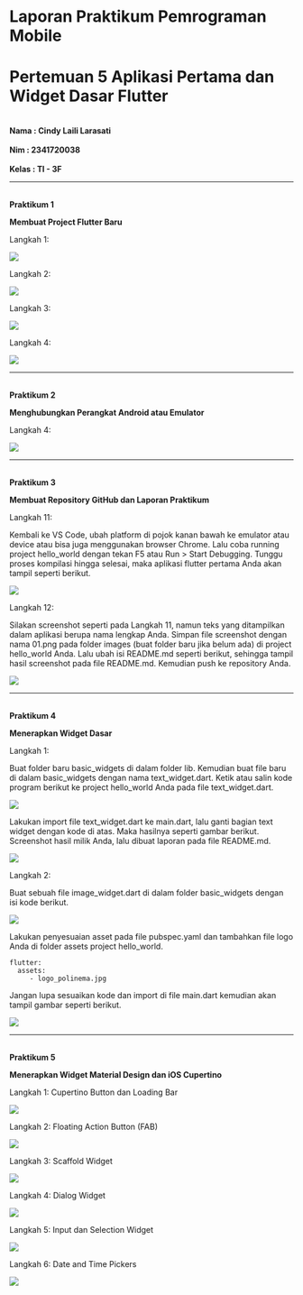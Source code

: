 # Laporan Praktikum Pemrograman Mobile
# Pertemuan 5 Aplikasi Pertama dan Widget Dasar Flutter

<br><b>Nama : Cindy Laili Larasati<br>
<br>Nim : 2341720038<br>
<br>Kelas : TI - 3F</b><br>

<hr>

<br><b>Praktikum 1</b><br>
<p><b>Membuat Project Flutter Baru</b></p>

<p>Langkah 1:</p>
<img src = "img/L1.png">

<p>Langkah 2:</p>
<img src = "img/L2.png">

<p>Langkah 3:</p>
<img src = "img/L3.png">

<p>Langkah 4:</p>
<img src = "img/L4.png">

<hr>

<br><b>Praktikum 2</b><br>
<p><b>Menghubungkan Perangkat Android atau Emulator</b></p>
<p>Langkah 4:</p>
<img src = "img/P2.jpeg">

<hr>

<br><b>Praktikum 3</b><br>
<p><b>Membuat Repository GitHub dan Laporan Praktikum</b></p>

<p>Langkah 11:</p>
<p>Kembali ke VS Code, ubah platform di pojok kanan bawah ke emulator atau device atau bisa juga menggunakan browser Chrome. Lalu coba running project hello_world dengan tekan F5 atau Run > Start Debugging. Tunggu proses kompilasi hingga selesai, maka aplikasi flutter pertama Anda akan tampil seperti berikut.</p>
<img src = "img/L11.png">

<p>Langkah 12:</p>
<p>Silakan screenshot seperti pada Langkah 11, namun teks yang ditampilkan dalam aplikasi berupa nama lengkap Anda. Simpan file screenshot dengan nama 01.png pada folder images (buat folder baru jika belum ada) di project hello_world Anda. Lalu ubah isi README.md seperti berikut, sehingga tampil hasil screenshot pada file README.md. Kemudian push ke repository Anda.</p>
<img src = "img/L12.png">

<hr>

<br><b>Praktikum 4</b><br>
<p><b>Menerapkan Widget Dasar</b></p>

<p>Langkah 1:</p>
<p>Buat folder baru basic_widgets di dalam folder lib. Kemudian buat file baru di dalam basic_widgets dengan nama text_widget.dart. Ketik atau salin kode program berikut ke project hello_world Anda pada file text_widget.dart.</p>
<img src = "img/L5.png">

<p>Lakukan import file text_widget.dart ke main.dart, lalu ganti bagian text widget dengan kode di atas. Maka hasilnya seperti gambar berikut. Screenshot hasil milik Anda, lalu dibuat laporan pada file README.md.</p>
<img src = "img/L12.png">

<p>Langkah 2:</p>
<p>Buat sebuah file image_widget.dart di dalam folder basic_widgets dengan isi kode berikut.</p>
<img src = "img/L6.png">

<p>Lakukan penyesuaian asset pada file pubspec.yaml dan tambahkan file logo Anda di folder assets project hello_world.</p>

```
flutter:
  assets:
     - logo_polinema.jpg
```

<p>Jangan lupa sesuaikan kode dan import di file main.dart kemudian akan tampil gambar seperti berikut.</p>
<img src = "img/L7.png">

<hr>

<br><b>Praktikum 5</b><br>
<p><b>Menerapkan Widget Material Design dan iOS Cupertino</b></p>

<p>Langkah 1: Cupertino Button dan Loading Bar</p>
<img src = "img/L9.png">

<p>Langkah 2: Floating Action Button (FAB)</p>
<img src = "img/L10.jpeg">

<p>Langkah 3: Scaffold Widget</p>
<img src = "img/L13.jpeg">

<p>Langkah 4: Dialog Widget</p>
<img src = "img/L14.jpeg">

<p>Langkah 5: Input dan Selection Widget</p>
<img src = "img/L15.png">

<p>Langkah 6: Date and Time Pickers</p>
<img src = "img/L8.png">